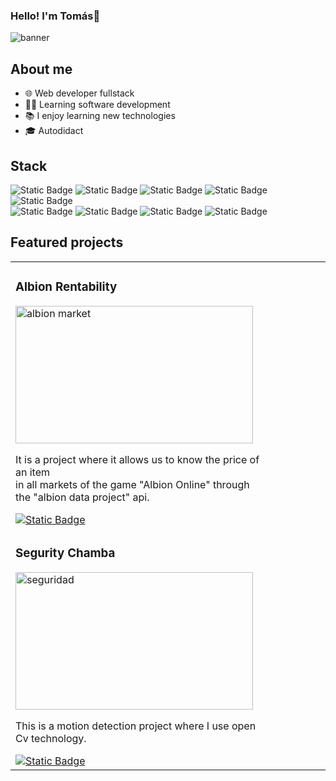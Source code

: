 ### Hello! I'm Tomás👋
![banner](https://github.com/TomasB-Dev/TomasB-Dev/assets/152812185/14cfb6df-ce08-4a2b-af17-ecb1f8407c53)

## About me
- 🌐 Web developer fullstack
- 👨‍💻 Learning software development
- 📚 I enjoy learning new technologies
- 🎓 Autodidact
 
## Stack
<img alt="Static Badge" src="https://img.shields.io/badge/HTML-red"> <img alt="Static Badge" src="https://img.shields.io/badge/CSS-blue"> <img alt="Static Badge" src="https://img.shields.io/badge/JavaScript-yellow"> 
<img alt="Static Badge" src="https://img.shields.io/badge/PHP-skyblue"> <img alt="Static Badge" src="https://img.shields.io/badge/Python-blue"></br> <img alt="Static Badge" src="https://img.shields.io/badge/SQL-orange">
 <img alt="Static Badge" src="https://img.shields.io/badge/git-red"> <img alt="Static Badge" src="https://img.shields.io/badge/Bootstrap-purple"> <img alt="Static Badge" src="https://img.shields.io/badge/API-white">

 ## Featured projects

<table>
        <tr>
            <td style="width:400px; float:left;">
                <h3>Albion Rentability</h3>
                <img src="https://github.com/TomasB-Dev/TomasB-Dev/assets/152812185/b777ea2b-771f-4053-bf06-203be279219e" alt="albion market" width="380" height="220">
                <p>It is a project where it allows us to know the price of an item </br> in all markets of the game "Albion Online" through the "albion data project" api.</p>
                <a href="https://github.com/TomasB-Dev/Albion-Rentability" target="_blank"><img alt="Static Badge" src="https://img.shields.io/badge/CODIGO-blackgreen"></a>
            </td>
            <td style="width:400px; float:left;">
             <h3>Segurity Chamba</h3>
             <img src="https://github.com/TomasB-Dev/TomasB-Dev/assets/152812185/2314a8e8-9721-4636-8b12-e0684f1f555c" alt="seguridad" width="380" height="220">
             <p>This is a motion detection project where I use open Cv technology.</p>
             <a href="https://github.com/TomasB-Dev/Segurity-chamba" target="_blank"><img alt="Static Badge" src="https://img.shields.io/badge/CODIGO-blackgreen"></a>
            </td>
        </tr>
    </table>
  










<!--
**TomasB-Dev/TomasB-Dev** is a ✨ _special_ ✨ repository because its `README.md` (this file) appears on your GitHub profile.

Here are some ideas to get you started:

- 🔭 I’m currently working on ...
- 🌱 I’m currently learning ...
- 👯 I’m looking to collaborate on ...
- 🤔 I’m looking for help with ...
- 💬 Ask me about ...
- 📫 How to reach me: ...
- 😄 Pronouns: ...
- ⚡ Fun fact: ...
-->
